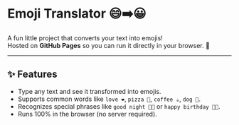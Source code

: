 # Emoji Translator 😄➡️😀

A fun little project that converts your text into emojis!  
Hosted on **GitHub Pages** so you can run it directly in your browser. 🚀

---

## ✨ Features
- Type any text and see it transformed into emojis.
- Supports common words like `love ❤️`, `pizza 🍕`, `coffee ☕`, `dog 🐶`.
- Recognizes special phrases like `good night 🌙😴` or `happy birthday 🎂🎉`.
- Runs 100% in the browser (no server required).

